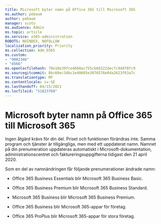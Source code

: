 ```yaml
---
title: Microsoft byter namn på Office 365 till Microsoft 365
ms.author: pebaum
author: pebaum
manager: scotv
ms.audience: Admin
ms.topic: article
ms.service: o365-administration
ROBOTS: NOINDEX, NOFOLLOW
localization_priority: Priority
ms.collection: Adm_O365
ms.custom:
- "9002346"
- "4566"
ms.openlocfilehash: 70e10e39fce4660ac755cb68322decfc9d4f0fc9
ms.sourcegitcommit: 8bc60ec34bc1e40685e3976576e04a2623f63a7c
ms.translationtype: MT
ms.contentlocale: sv-SE
ms.lasthandoff: 04/15/2021
ms.locfileid: "51823769"
---
```

# <a name="microsoft-is-renaming-office-365-to-microsoft-365"></a>Microsoft byter namn på Office 365 till Microsoft 365

Ingen åtgärd krävs för din del. Priset och funktionen förändras inte. Samma program och tjänster är tillgängliga, men med ett uppdaterat namn. Namnet på din prenumeration uppdateras automatiskt i Microsoft-dokumentation, administrationscentret och faktureringsuppgifterna tidigast den 21 april 2020.

Som en del av namnändringen får följande prenumerationer ändrade namn:

- Office 365 Business Essentials blir Microsoft 365 Business Basic.

- Office 365 Business Premium blir Microsoft 365 Business Standard.

- Microsoft 365 Business blir Microsoft 365 Business Premium.

- Office 365 Business blir Microsoft 365-appar för företag.

- Office 365 ProPlus blir Microsoft 365-appar för stora företag.

